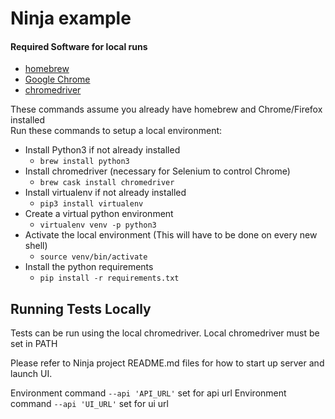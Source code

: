 # Ninja example

#### Required Software for local runs
* [homebrew](https://brew.sh/)
* [Google Chrome](https://www.google.com/chrome/)
* [chromedriver](https://chromedriver.chromium.org/downloads)

These commands assume you already have homebrew and Chrome/Firefox installed  
Run these commands to setup a local environment:
* Install Python3 if not already installed 
    * `brew install python3`
* Install chromedriver (necessary for Selenium to control Chrome)
    * `brew cask install chromedriver`
* Install virtualenv if not already installed
    * `pip3 install virtualenv`
* Create a virtual python environment
    * `virtualenv venv -p python3`
* Activate the local environment (This will have to be done on every new shell)
    * `source venv/bin/activate`
* Install the python requirements
    * `pip install -r requirements.txt`

## Running Tests Locally
Tests can be run using the local chromedriver. Local chromedriver must be set in PATH

Please refer to Ninja project README.md files for how to start up server and launch UI.

Environment command `--api 'API_URL'` set for api url
Environment command `--api 'UI_URL'` set for ui url